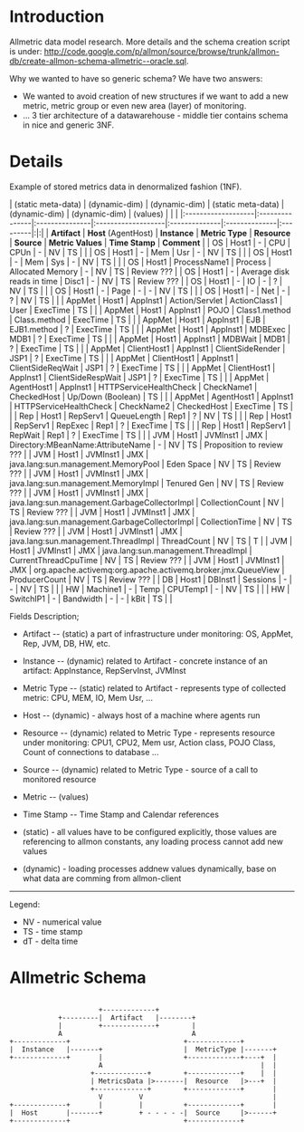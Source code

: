 # Introduction #

Allmetric data model research. More details and the schema creation script is under: http://code.google.com/p/allmon/source/browse/trunk/allmon-db/create-allmon-schema-allmetric--oracle.sql.

Why we wanted to have so generic schema?
We have two answers:
  * We wanted to avoid creation of new structures if we want to add a new metric, metric group or even new area (layer) of monitoring.
  * ... 3 tier architecture of a datawarehouse - middle tier contains schema in nice and generic 3NF.

# Details #

Example of stored metrics data in denormalized fashion (1NF).

| (static meta-data) | (dynamic-dim)  | (dynamic-dim)  | (static meta-data) | (dynamic-dim) | (dynamic-dim) | (values) | | |
|:-------------------|:---------------|:---------------|:-------------------|:--------------|:--------------|:---------|:|:|
| **Artifact**       | **Host** (AgentHost) | **Instance**   | **Metric Type**    | **Resource**  | **Source**    | **Metric Values** | **Time Stamp** | **Comment** |
| OS                 | Host1          | -              | CPU                | CPUn          | -             | NV       | TS |  |
| OS                 | Host1          | -              | Mem                | Usr           | -             | NV       | TS |  |
| OS                 | Host1          | -              | Mem                | Sys           | -             | NV       | TS |  |
| OS                 | Host1          | ProcessName1   | Process            | Allocated Memory | -             | NV       | TS | Review ??? |
| OS                 | Host1          | -              | Average disk reads in time | Disc1         | -             | NV       | TS | Review ??? |
| OS                 | Host1          | -              | IO                 | -             | ?             | NV       | TS |  |
| OS                 | Host1          | -              | Page               | -             | -             | NV       | TS |  |
| OS                 | Host1          | -              | Net                | -             | ?             | NV       | TS |  |
| AppMet             | Host1          | AppInst1       | Action/Servlet     | ActionClass1  | User          | ExecTime | TS |  |
| AppMet             | Host1          | AppInst1       | POJO               | Class1.method | Class.method  | ExecTime | TS |  |
| AppMet             | Host1          | AppInst1       | EJB                | EJB1.method   | ?             | ExecTime | TS |  |
| AppMet             | Host1          | AppInst1       | MDBExec            | MDB1          | ?             | ExecTime | TS |  |
| AppMet             | Host1          | AppInst1       | MDBWait            | MDB1          | ?             | ExecTime | TS |  |
| AppMet             | ClientHost1    | AppInst1       | ClientSideRender   | JSP1          | ?             | ExecTime | TS |  |
| AppMet             | ClientHost1    | AppInst1       | ClientSideReqWait  | JSP1          | ?             | ExecTime | TS |  |
| AppMet             | ClientHost1    | AppInst1       | ClientSideRespWait | JSP1          | ?             | ExecTime | TS |  |
| AppMet             | AgentHost1     | AppInst1       | HTTPServiceHealthCheck | CheckName1    | CheckedHost   | Up/Down (Boolean) | TS |  |
| AppMet             | AgentHost1     | AppInst1       | HTTPServiceHealthCheck | CheckName2    | CheckedHost   | ExecTime | TS |  |
| Rep                | Host1          | RepServ1       | QueueLength        | Rep1          | ?             | NV       | TS |  |
| Rep                | Host1          | RepServ1       | RepExec            | Rep1          | ?             | ExecTime | TS |  |
| Rep                | Host1          | RepServ1       | RepWait            | Rep1          | ?             | ExecTime | TS |  |
| JVM                | Host1          | JVMInst1       | JMX                | Directory:MBeanName:AttributeName | -             | NV       | TS | Proposition to review ??? |
| JVM                | Host1          | JVMInst1       | JMX                | java.lang:sun.management.MemoryPool | Eden Space    | NV       | TS | Review ??? |
| JVM                | Host1          | JVMInst1       | JMX                | java.lang:sun.management.MemoryImpl | Tenured Gen   | NV       | TS | Review ??? |
| JVM                | Host1          | JVMInst1       | JMX                | java.lang:sun.management.GarbageCollectorImpl | CollectionCount | NV       | TS | Review ??? |
| JVM                | Host1          | JVMInst1       | JMX                | java.lang:sun.management.GarbageCollectorImpl | CollectionTime | NV       | TS | Review ??? |
| JVM                | Host1          | JVMInst1       | JMX                | java.lang:sun.management.ThreadImpl | ThreadCount   | NV       | TS | T |
| JVM                | Host1          | JVMInst1       | JMX                | java.lang:sun.management.ThreadImpl | CurrentThreadCpuTime | NV       | TS | Review ???  |
| JVM                | Host1          | JVMInst1       | JMX                | org.apache.activemq:org.apache.activemq.broker.jmx.QueueView | ProducerCount | NV       | TS | Review ???  |
| DB                 | Host1          | DBInst1        | Sessions           | -             | -             | NV       | TS |  |
| HW                 | Machine1       | -              | Temp               | CPUTemp1      | -             | NV       | TS |  |
| HW                 | SwitchIP1      | -              | Bandwidth          | -             | -             | kBit     | TS |  |

Fields Description;

  * Artifact -- (static) a part of infrastructure under monitoring: OS, AppMet, Rep, JVM, DB, HW, etc.
  * Instance -- (dynamic) related to Artifact - concrete instance of an artifact: AppInstance, RepServInst, JVMInst
  * Metric Type	-- (static) related to Artifact - represents type of collected metric: CPU, MEM, IO, Mem Usr, ...
  * Host -- (dynamic) - always host of a machine where agents run
  * Resource -- (dynamic) related to Metric Type - represents resource under monitoring: CPU1, CPU2, Mem usr, Action class, POJO Class, Count of connections to database ...
  * Source -- (dynamic) related to Metric Type - source of a call to monitored resource
  * Metric -- (values)
  * Time Stamp -- Time Stamp and Calendar references

  * (static)  - all values have to be configured explicitly, those values are referencing to allmon constants, any loading process cannot add new values
  * (dynamic) - loading processes addnew values dynamically, base on what data are comming from allmon-client



---

Legend:
  * NV - numerical value
  * TS - time stamp
  * dT - delta time


# Allmetric Schema #

```

                      +-------------+
            +---------|  Artifact   |--------+
            |         +-------------+        |
            A                                A
+-------------+                            +-------------+
|  Instance   |-------+                    |  MetricType |-------+    
+-------------+       |                    +-------------+----+  |
                      A                                       |  |
                    +-------------+        +-------------+    |  |
                    | MetricsData |>-------|  Resource   |>---+  |
                    +-------------+        +-------------+       |
                      V         V                                |
+-------------+       |         |          +-------------+       |
|  Host       |-------+         + - - - - -|  Source     |>------+
+-------------+                            +-------------+


```